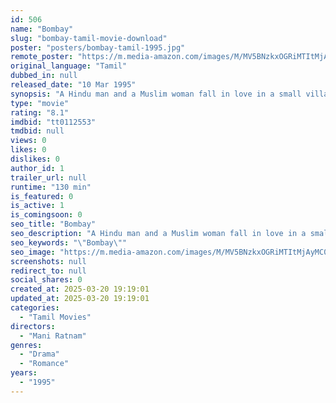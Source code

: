```yaml
---
id: 506
name: "Bombay"
slug: "bombay-tamil-movie-download"
poster: "posters/bombay-tamil-1995.jpg"
remote_poster: "https://m.media-amazon.com/images/M/MV5BNzkxOGRiMTItMjAyMC00NjRhLWJjODktNWY5YzQwNDYyZmViXkEyXkFqcGc@._V1_SX300.jpg"
original_language: "Tamil"
dubbed_in: null
released_date: "10 Mar 1995"
synopsis: "A Hindu man and a Muslim woman fall in love in a small village and move to Mumbai, where they have two children. However, growing religious tensions and erupting riots threaten to tear the family apart."
type: "movie"
rating: "8.1"
imdbid: "tt0112553"
tmdbid: null
views: 0
likes: 0
dislikes: 0
author_id: 1
trailer_url: null
runtime: "130 min"
is_featured: 0
is_active: 1
is_comingsoon: 0
seo_title: "Bombay"
seo_description: "A Hindu man and a Muslim woman fall in love in a small village and move to Mumbai, where they have two children. However, growing religious tensions and erupting riots threaten to tear the family apart."
seo_keywords: "\"Bombay\""
seo_image: "https://m.media-amazon.com/images/M/MV5BNzkxOGRiMTItMjAyMC00NjRhLWJjODktNWY5YzQwNDYyZmViXkEyXkFqcGc@._V1_SX300.jpg"
screenshots: null
redirect_to: null
social_shares: 0
created_at: 2025-03-20 19:19:01
updated_at: 2025-03-20 19:19:01
categories:
  - "Tamil Movies"
directors:
  - "Mani Ratnam"
genres:
  - "Drama"
  - "Romance"
years:
  - "1995"
---
```

